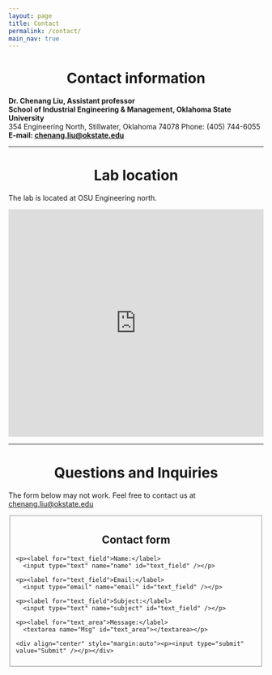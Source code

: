 ```yaml
---
layout: page
title: Contact
permalink: /contact/
main_nav: true
---
```


<h1 align="center">Contact information</h1>

**Dr. Chenang Liu, Assistant professor**  
**School of Industrial Engineering & Management, Oklahoma State University**  
354 Engineering North, Stillwater, Oklahoma 74078
Phone: (405) 744-6055  
**E-mail: chenang.liu@okstate.edu**

<hr>

<h1 align="center">Lab location</h1>

The lab is located at OSU Engineering north. 

<div style="display: flex; align-items: center; justify-content: center;"><iframe src="https://www.google.com/maps/embed?pb=!1m18!1m12!1m3!1d3222.753630855715!2d-97.07127658560088!3d36.12385951317841!2m3!1f0!2f0!3f0!3m2!1i1024!2i768!4f13.1!3m3!1m2!1s0x87b10a3e672a7f65%3A0xbe60ae812174aca2!2sEngineering%20North%2C%20Stillwater%2C%20OK%2074075!5e0!3m2!1sen!2sus!4v1629091895366!5m2!1sen!2sus" width="600" height="450" style="border:0;" allowfullscreen="" loading="lazy"></iframe>
</div>

<hr>

<h1 align="center" id="form_elements">Questions and Inquiries</h1>

The form below may not work. Feel free to contact us at chenang.liu@okstate.edu

<fieldset>

  <form>
    <div align="center" style="margin:auto"><h2>Contact form</h2></div>

    <p><label for="text_field">Name:</label>
      <input type="text" name="name" id="text_field" /></p>

    <p><label for="text_field">Email:</label>
      <input type="email" name="email" id="text_field" /></p>
      
    <p><label for="text_field">Subject:</label>
      <input type="text" name="subject" id="text_field" /></p>
      
    <p><label for="text_area">Message:</label>
      <textarea name="Msg" id="text_area"></textarea></p>

    <div align="center" style="margin:auto"><p><input type="submit" value="Submit" /></p></div>
  </form>
</fieldset>



